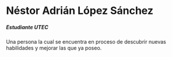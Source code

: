 # Néstor Adrián López Sánchez
##### Estudiante UTEC

Una persona la cual se encuentra en proceso de descubrir nuevas habilidades y mejorar las que ya poseo.
